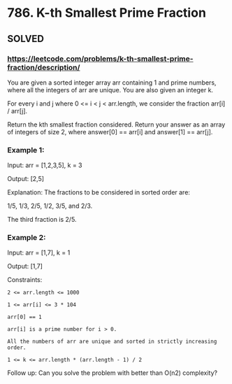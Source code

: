 # 786. K-th Smallest Prime Fraction

## SOLVED
### https://leetcode.com/problems/k-th-smallest-prime-fraction/description/
You are given a sorted integer array arr containing 1 and prime numbers, where all the integers of arr are unique. You are also given an integer k.



For every i and j where 0 <= i < j < arr.length, we consider the fraction arr[i] / arr[j].



Return the kth smallest fraction considered. Return your answer as an array of integers of size 2, where answer[0] == arr[i] and answer[1] == arr[j].





### Example 1:





Input: arr = [1,2,3,5], k = 3


Output: [2,5]



Explanation: The fractions to be considered in sorted order are:

1/5, 1/3, 2/5, 1/2, 3/5, and 2/3.

The third fraction is 2/5.





### Example 2:





Input: arr = [1,7], k = 1


Output: [1,7]







Constraints:





	2 <= arr.length <= 1000

	1 <= arr[i] <= 3 * 104

	arr[0] == 1

	arr[i] is a prime number for i > 0.

	All the numbers of arr are unique and sorted in strictly increasing order.

	1 <= k <= arr.length * (arr.length - 1) / 2







Follow up: Can you solve the problem with better than O(n2) complexity?